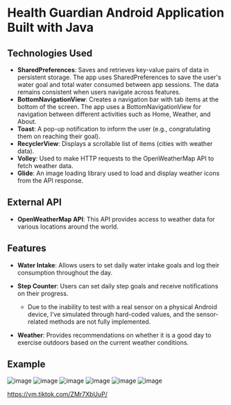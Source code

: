 # Health Guardian Android Application Built with Java

## Technologies Used

- **SharedPreferences**: Saves and retrieves key-value pairs of data in persistent storage. The app uses SharedPreferences to save the user's water goal and total water consumed between app sessions. The data remains consistent when users navigate across features.
- **BottomNavigationView**: Creates a navigation bar with tab items at the bottom of the screen. The app uses a BottomNavigationView for navigation between different activities such as Home, Weather, and About.
- **Toast**: A pop-up notification to inform the user (e.g., congratulating them on reaching their goal).
- **RecyclerView**: Displays a scrollable list of items (cities with weather data).
- **Volley**: Used to make HTTP requests to the OpenWeatherMap API to fetch weather data.
- **Glide**: An image loading library used to load and display weather icons from the API response.

## External API

- **OpenWeatherMap API**: This API provides access to weather data for various locations around the world.

## Features

- **Water Intake**: Allows users to set daily water intake goals and log their consumption throughout the day.
  
- **Step Counter**: Users can set daily step goals and receive notifications on their progress.
  - Due to the inability to test with a real sensor on a physical Android device, I’ve simulated through hard-coded values, and the sensor-related methods are not fully implemented.

- **Weather**: Provides recommendations on whether it is a good day to exercise outdoors based on the current weather conditions.

## Example
![image](https://github.com/user-attachments/assets/9366e2c6-2f2a-4e07-9aab-cc3eb26b7128)
![image](https://github.com/user-attachments/assets/32f45383-01ac-4b98-8ddc-d1cfd5a6d15e)
![image](https://github.com/user-attachments/assets/8c44d213-d3bf-4e42-91c9-562871593aff)
![image](https://github.com/user-attachments/assets/af065706-d96d-46c8-b782-6963d7bf255b)
![image](https://github.com/user-attachments/assets/43b2f228-38f1-4554-ab91-2c2f26995023)
![image](https://github.com/user-attachments/assets/d1b0b1fc-8394-4437-ae98-638989810202)

https://vm.tiktok.com/ZMr7XbUuP/
